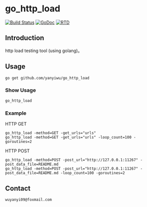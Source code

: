 # go_http_load

[![Build Status](https://travis-ci.org/yanyiwu/go_http_load.svg?branch=master)](https://travis-ci.org/yanyiwu/go_http_load)
[![GoDoc](https://godoc.org/github.com/yanyiwu/go_http_load?status.svg)](https://godoc.org/github.com/yanyiwu/go_http_load)
[![RTD](https://readthedocs.org/projects/go-http-load/badge/?version=latest)](http://go-http-load.readthedocs.org/en/latest/)

## Introduction

http load testing tool (using golang)。

## Usage

```
go get github.com/yanyiwu/go_http_load
```

### Show Usage

```
go_http_load
```

### Example

HTTP GET

```
go_http_load -method=GET -get_urls="urls"
go_http_load -method=GET -get_urls="urls" -loop_count=100 -goroutines=2
```

HTTP POST

```
go_http_load -method=POST -post_url="http://127.0.0.1:11267" -post_data_file=README.md
go_http_load -method=POST -post_url="http://127.0.0.1:11267" -post_data_file=README.md -loop_count=100 -goroutines=2
```

## Contact

`wuyanyi09@foxmail.com`
